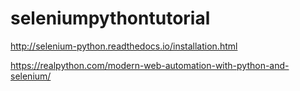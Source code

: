 # seleniumpythontutorial

http://selenium-python.readthedocs.io/installation.html

https://realpython.com/modern-web-automation-with-python-and-selenium/
